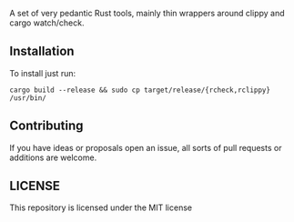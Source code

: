 A set of very pedantic Rust tools, mainly thin wrappers around clippy and cargo watch/check.

## Installation
To install just run:
```
cargo build --release && sudo cp target/release/{rcheck,rclippy} /usr/bin/
```

## Contributing
If you have ideas or proposals open an issue, all sorts of pull requests or additions are welcome.

## LICENSE 
This repository is licensed under the MIT license



